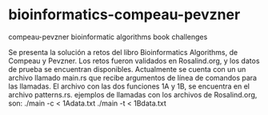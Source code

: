 # bioinformatics-compeau-pevzner
compeau-pevzner bioinformatic algorithms book challenges

Se presenta la solución a retos del libro Bioinformatics Algorithms, de Compeau y Pevzner.
Los retos fueron validados en Rosalind.org, y los datos de prueba se encuentran disponibles.
Actualmente se cuenta con un un archivo llamado main.rs que recibe argumentos de línea de comandos para las llamadas.
El archivo con las dos funciones 1A y 1B, se encuentra en el archivo patterns.rs.
ejemplos de llamadas con los archivos de Rosalind.org, son:
./main -c < 1Adata.txt
./main -t < 1Bdata.txt
